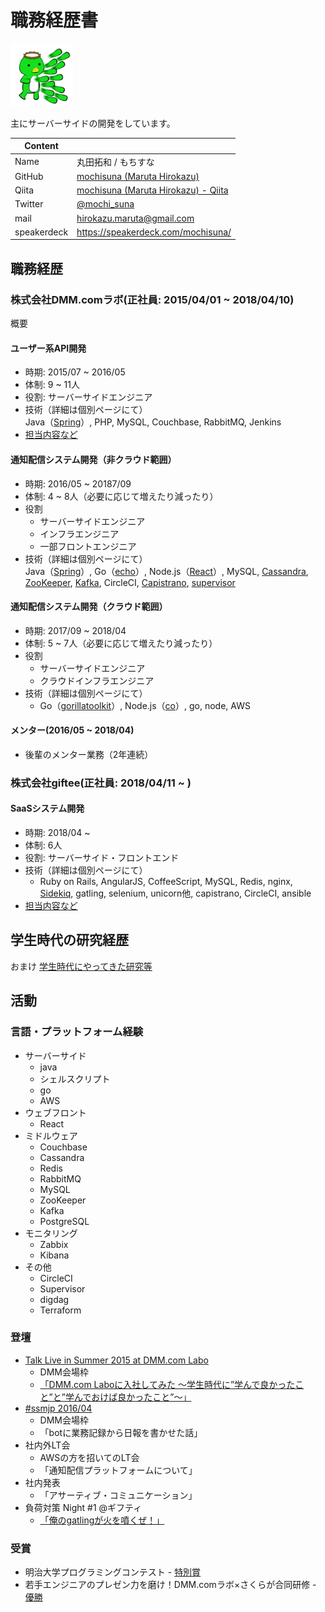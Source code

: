 # 職務経歴書

<img src="./img/kappa.png" width="100">

主にサーバーサイドの開発をしています。

|Content||
|---|-----|
|Name|丸田拓和 / もちすな|
|GitHub|[mochisuna \(Maruta Hirokazu\)](https://github.com/mochisuna)|
|Qiita|[mochisuna \(Maruta Hirokazu\) \- Qiita](https://qiita.com/mochisuna)|
|Twitter|[@mochi_suna](https://twitter.com/mochi_suna)|
|mail|hirokazu.maruta@gmail.com|
|speakerdeck|https://speakerdeck.com/mochisuna/|

## 職務経歴

### 株式会社DMM.comラボ(正社員: 2015/04/01 ~ 2018/04/10)
概要

#### ユーザー系API開発
- 時期: 2015/07 ~ 2016/05
- 体制: 9 ~ 11人
- 役割: サーバーサイドエンジニア
- 技術（詳細は個別ページにて）  
  Java（[Spring](http://spring.io/)）, PHP, MySQL, Couchbase, RabbitMQ, Jenkins
- [担当内容など](dmm.md)

#### 通知配信システム開発（非クラウド範囲）
- 時期: 2016/05 ~ 20187/09
- 体制: 4 ~ 8人（必要に応じて増えたり減ったり）
- 役割
  - サーバーサイドエンジニア
  - インフラエンジニア
  - 一部フロントエンジニア
- 技術（詳細は個別ページにて）  
  Java（[Spring](http://spring.io/)）, Go（[echo](https://echo.labstack.com/)）, Node.js（[React](https://reactjs.org/)）, MySQL, [Cassandra](http://cassandra.apache.org/), [ZooKeeper](https://zookeeper.apache.org/), [Kafka](https://kafka.apache.org/), CircleCI, [Capistrano](https://capistranorb.com/), [supervisor](http://supervisord.org/)

#### 通知配信システム開発（クラウド範囲）
- 時期: 2017/09 ~ 2018/04
- 体制: 5 ~ 7人（必要に応じて増えたり減ったり）
- 役割
  - サーバーサイドエンジニア
  - クラウドインフラエンジニア
- 技術（詳細は個別ページにて）  
  - Go（[gorillatoolkit](http://www.gorillatoolkit.org/)）, Node.js（[co](https://github.com/tj/co)）, go, node, AWS
#### メンター(2016/05 ~ 2018/04)
- 後輩のメンター業務（2年連続）

### 株式会社giftee(正社員: 2018/04/11 ~ )
#### SaaSシステム開発
- 時期: 2018/04 ~ 
- 体制: 6人
- 役割: サーバーサイド・フロントエンド
- 技術（詳細は個別ページにて）  
  - Ruby on Rails, AngularJS, CoffeeScript, MySQL, Redis, nginx, [Sidekiq](https://github.com/mperham/sidekiq), gatling, selenium, unicorn他, capistrano, CircleCI, ansible
- [担当内容など](giftee.md)

## 学生時代の研究経歴
おまけ
[学生時代にやってきた研究等](student.md)


## 活動
### 言語・プラットフォーム経験
- サーバーサイド
	- java
	- シェルスクリプト
  - go
  - AWS
- ウェブフロント
	- React
- ミドルウェア
  - Couchbase
  - Cassandra
  - Redis
  - RabbitMQ
  - MySQL
  - ZooKeeper
  - Kafka
  - PostgreSQL
- モニタリング
  - Zabbix
  - Kibana
- その他
  - CircleCI
  - Supervisor
  - digdag
  - Terraform

### 登壇
- [Talk Live in Summer 2015 at DMM.com Labo
](https://techplay.jp/event/565755)
  - DMM会場枠
  - [「DMM.com Laboに入社してみた 〜学生時代に”学んで良かったこと”と”学んでおけば良かったこと”〜」](https://www.slideshare.net/DMMlabo/dmm-52281664)
- [#ssmjp 2016/04](https://ssm.pkan.org/ssmjp%E3%81%BE%E3%81%A8%E3%82%81/2016%E5%B9%B404%E6%9C%88%E3%81%AEssmjp%E3%81%BE%E3%81%A8%E3%82%81/)
  - DMM会場枠
  - 「botに業務記録から日報を書かせた話」
- 社内外LT会
  - AWSの方を招いてのLT会
  - 「通知配信プラットフォームについて」
- 社内発表
  - 「アサーティブ・コミュニケーション」
- 負荷対策 Night #1 @ギフティ
  - [「俺のgatlingが火を噴くぜ！」](https://speakerdeck.com/mochisuna/giftee-load-test-night-01-maruta)
### 受賞
- 明治大学プログラミングコンテスト - [特別賞](http://www.cs.meiji.ac.jp/news/news-j-2011.html)
- 若手エンジニアのプレゼン力を磨け！DMM.comラボ×さくらが合同研修 - [優勝](http://ascii.jp/elem/000/001/437/1437601/)
